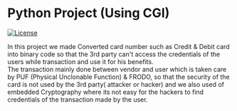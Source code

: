 # Python Project (Using CGI)
[![License](https://img.shields.io/badge/License-Apache%202.0-blue.svg)](https://opensource.org/licenses/Apache-2.0)

In this project we made Converted card number such as Credit & Debit card into binary code so that the 3rd party can't access the credentials of the users while transaction and use it for his benefits. <br>
The transaction mainly done between vendor and user which is taken care by PUF (Physical Unclonable Function) & FRODO, so that the security of the card is not used by the 3rd party( attacker or hacker) and we also used of embedded Cryptography where its not easy for the hackers to find credentials of the transaction made by the user. 
